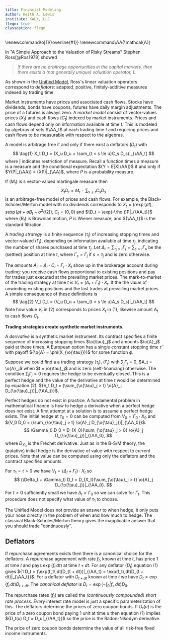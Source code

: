 ```yaml
---
title: Financial Modeling
author: Keith A. Lewis
institute: KALX, LLC
fleqn: true
classoption: fleqn
---
```


\renewcommand\o[1]{\overline{#1}}
\renewcommand\AA{\mathcal{A}}


In "A Simple Approach to the Valuation of Risky Streams"
Stephen Ross[@Ros1978] showed

> _If there are no arbitrage opportunities in the capital markets, then
there exists a (not generally unique) valuation operator, $L$_.

As shown in the [Unified Model](https://keithalewis.github.io/math/um1.html),
Ross's linear valuation operators correspond to _deflators_: adapted,
positive, finitely-additive measures indexed by trading time.

Market instruments have prices and associated cash flows. Stocks have
dividends, bonds have coupons, futures have daily margin adjustments.
The price of a futures is always zero.  A _market model_ consist of
vector-values prices $(X_t)$ and cash flows $(C_t)$ indexed by market
instruments.  Prices and cash flows depend only on information available
at time $t$. This is modeled by algebras of sets $\AA_t$
at each trading time $t$ and requiring prices
and cash flows to be measurable with respect to the algebras.

A model is arbitrage free if and only if there exist a deflators $(D_t)$ with
$$
\tag{1}	X_t D_t = (X_u D_u + \sum_{t < s \le u}C_s D_s)|_{\AA_t}
$$
where $|$ indicates restriction of measure. Recall a function
times a measure is a measure and the conditional expectation
${Y = E[X|\AA]}$ if and only if
$Y(P|_{\AA}) = (XP)|_{\AA}$,
where $P$ is a probability measure.

If $(M_t)$ is s vector-valued martingale measure then
$$
	X_t D_t = M_t - \sum_{s\le t}C_s D_s
$$
is an arbitrage-free model of prices and cash flows.  For example,
the Black-Scholes/Merton model with no dividends corresponds to $X_t =
(r\exp(\rho t), s\exp(\rho t + \sigma B_t - \sigma^2 t/2))$, $C_t =
(0, 0)$ and ${D_t = \exp(-\rho t)P|_{\AA_t}}$ where $(B_t)$
is Brownian motion, $P$ is Wiener measure, and ${\AA_t}$ is the
standard filtration.

A _trading strategy_ is a finite sequence $(\tau_j)$ of increasing
stopping times and vector-valued 
$(\Gamma_j)$, depending on information available at time $\tau_j$,
indicating the number of shares purchased at time $\tau_j$.
Let $\Delta_t = \sum_{\tau_j < t} \Gamma_j = \sum_{s < t} \Gamma_s$ be the (settled) position at time $t$,
where $\Gamma_s = \Gamma_j$ if $s = \tau_j$ and is zero otherwise.

The _amounts_ $A_t = \Delta_t\cdot C_t - \Gamma_t\cdot X_t$ show up in the
brokerage account during trading: you receive cash flows proportional to
existing positions and pay for trades just executed at the prevailing market prices.
The mark-to-market of the trading strategy at time $t$
is $V_t = (\Delta_t + \Gamma_t)\cdot X_t$. It the the _value_ of unwinding
existing positions and the last trades at prevailing market prices.
A simple consequence of these definitions is
$$
\tag{2}	V_t D_t = (V_u D_u + \sum_{t < s \le u}A_s D_s)|_{\AA_t}
$$
Note how value $V_t$ in (2) corresponds to prices $X_t$ in (1),
likewise amount $A_t$ to cash flows $C_t$.

**Trading strategies create synthetic market instruments**.

A _derivative_ is a synthetic market instrument.
Its contract specifies a finite sequence of increasing stopping times
$\o{\tau}_j$ and amounts $\o{A}_j$ paid at these times.
A European option has a single constant stopping time $\bar{\tau}$ with payoff
${\o{A} = \phi(X_{\o{\tau}})}$ for some function $\phi$.

Suppose we could find a
a trading strategy $(\tau_j)$, $(\Gamma_j)$ with
$\sum_j \Gamma_j = 0$, $A_t = \o{A}_j$ when $t = \o{\tau}_j$
and is zero (self-financing) otherwise. The condition ${\sum_j \Gamma_j = 0}$
requires the hedge to be eventually closed.
This is a perfect hedge and the value of the derivative at time $t$
would be determined by equation (2): ${V_t D_t = (\sum_{\o{\tau}_j > t} \o{A}_j D_{\o{\tau}_j})|_{\AA_t}}$.

Perfect hedges do not exist in practice.
A fundamental problem in mathematical finance is how to hedge a
derivative when a perfect hedge does not exist.
A first attempt at a solution
is to assume a perfect hedge exists.
The initial hedge at $\tau_0 = 0$ can be computed from $V_0 = \Gamma_0\cdot X_0$
and ${V_0 D_0 = (\sum_{\o{\tau}_j > t} \o{A}_j D_{\o{\tau}_j})|_{\AA_0}}$.
$$
	\Gamma_0 D_0 = D_{X_0}(\sum_{\o{\tau}_j > 0} \o{A}_j D_{\o{\tau}_j})|_{\AA_0},
$$
where $D_{X_0}$ is the Fréchet derivative. Just as in the B-S/M theory, the (putative) initial hedge is
the derivative of value with respect to current prices. Note that value can be
computed using only the deflators and the contract specified amounts.

For $\tau_1 = t > 0$ we have $V_t = (\Delta_t + \Gamma_t)\cdot X_t$ so
$$
	(\Delta_t + \Gamma_t) D_t = D_{X_t}(\sum_{\o{\tau}_j > t} \o{A}_j D_{\o{\tau}_j})|_{\AA_0}.
$$
For $t > 0$ sufficiently small we have $\Delta_t = \Gamma_0$ so we can solve for $\Gamma_t$.
This procedure does not specify what value of $\tau_1$ to choose.

The Unified Model does not provide an
answer to when hedge, it only puts your nose directly in the problem of 
when and how much to hedge.
The classical Black-Scholes/Merton theory gives the inapplicable answer that 
you should trade "continuously".

## Deflators

If repurchase agreements exists then there is a canonical choice for the deflators.
A repurchase agreement with rate $f_t$, known at time $t$, has price 1 at
time $t$ and pays $\exp(f_t\,dt)$ at time $t + dt$.
For any deflator $(D_t)$ equation (1) gives
${1 D_t = (\exp(f_t\,dt)D_{t + dt})|_{\AA_t} = \exp(f_t\,dt)D_{t + dt}|_{\AA_t}}$.
For a deflator with $D_{t + dt}$ known at time $t$ we have
${D_t = \exp(f_t\,dt)D_{t + dt}}$.
The _canonical deflator_ is ${D_t = \exp(-\int_0^t f_s\,ds)D_0}$.

The repurchase rates $(f_t)$ are called the _(continuously compounded) short rate process_.
_Every_ interest rate model is just a specific parameterization of this.
The deflators determine the prices of zero coupon bonds. If $D_t(u)$ is the price of
a zero coupon bond paying 1 unit at time $u$ then equation (1) implies
${D_t(u) D_t = D_u|_{\AA_t}}$ so the price is the Radon-Nikodym derivative.

The price of zero coupon bonds determine the value of all risk-free fixed income instruments.
